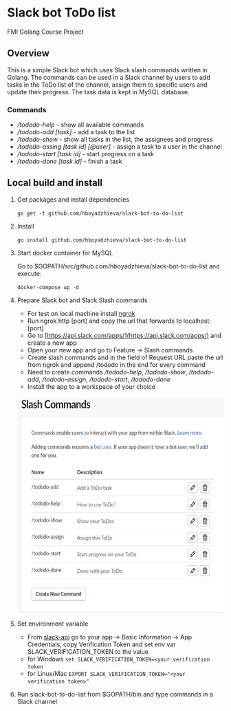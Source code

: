 # Slack bot ToDo list
FMI Golang Course Project

## Overview
This is a simple Slack bot which uses Slack slash commands written in Golang. The commands can be used in a Slack channel by users to add tasks in the ToDo list of the channel, assign them to specific users and update their progress.
The task data is kept in MySQL database.

### Commands
- */tododo-help* - show all available commands
- */tododo-add [task]* - add a task to the list
- */tododo-show* - show all tasks in the list, the assignees and progress
- */tododo-assing [task id] [@user]* - assign a task to a user in the channel
- */tododo-start [task id]* - start progress on a task
- */tododo-done [task id]* - finish a task

## Local build and install

1. Get packages and install dependencies

     `go get -t github.com/hboyadzhieva/slack-bot-to-do-list`
2. Install 
    
    `go install github.com/hboyadzhieva/slack-bot-to-do-list`

3. Start docker container for MySQL
     
     Go to $GOPATH/src/github.com/hboyadzhieva/slack-bot-to-do-list and execute:
    
    `docker-compose up -d`
5. Prepare Slack bot and Slack Slash commands

    - For test on local machine install [ngrok](https://ngrok.com/)
    - Run ngrok http [port] and copy the url that forwards to localhost:[port]
    - Go to [https://api.slack.com/apps/](https://api.slack.com/apps/) and create a new app
    - Open your new app and go to Feature -> Slash commands
    - Create slash commands and in the field of Request URL paste the url from ngrok and append /tododo in the end for every command
    - Need to create commands */tododo-help*, */tododo-show*, */tododo-add*, */tododo-assign*, */tododo-start*, */tododo-done*
    - Install the app to a workspace of your choice
    <br/>
    <img alt="commands image" src="https://github.com/hboyadzhieva/slack-bot-to-do-list/blob/main/img/commands.png" width="500" height="500">
    
6. Set environment variable
    
    - From [slack-api](https://api.slack.com/apps/) go to your app -> Basic Information -> App Credentials, copy Verification Token and set env var SLACK_VERIFICATION_TOKEN to the value
    - for Windows 
      `set SLACK_VERIFICATION_TOKEN=<your verification token`
    - for Linux/Mac
      `EXPORT SLACK_VERIFICATION_TOKEN="<your verification token>"`
      
7. Run slack-bot-to-do-list from $GOPATH/bin and type commands in a Slack channel
      
